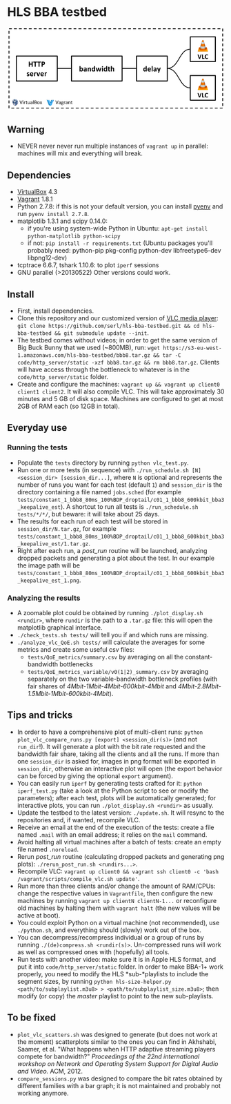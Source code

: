 # HLS BBA testbed

![Topology](topology.png)

## Warning
* NEVER never never run multiple instances of `vagrant up` in parallel: machines will mix and everything will break.


## Dependencies
* [VirtualBox](https://www.virtualbox.org/) 4.3
* [Vagrant](https://www.vagrantup.com/) 1.8.1
* Python 2.7.8: if this is not your default version, you can install [pyenv](https://github.com/yyuu/pyenv) and run `pyenv install 2.7.8`.
* matplotlib 1.3.1 and scipy 0.14.0:
  * if you're using system-wide Python in Ubuntu: `apt-get install python-matplotlib python-scipy`
  * if not: `pip install -r requirements.txt` (Ubuntu packages you'll probably need: python-pip pkg-config python-dev libfreetype6-dev libpng12-dev)
* tcptrace 6.6.7, tshark 1.10.6: to plot `iperf` sessions
* GNU parallel (>20130522)
Other versions could work.


## Install
* First, install dependencies.
* Clone this repository and our customized version of [VLC media player](https://github.com/serl/vlc): `git clone https://github.com/serl/hls-bba-testbed.git && cd hls-bba-testbed && git submodule update --init`.
* The testbed comes without videos; in order to get the same version of Big Buck Bunny that we used (~800MB), run: `wget https://s3-eu-west-1.amazonaws.com/hls-bba-testbed/bbb8.tar.gz && tar -C code/http_server/static -xzf bbb8.tar.gz && rm bbb8.tar.gz`. Clients will have access through the bottleneck to whatever is in the `code/http_server/static` folder.
* Create and configure the machines: `vagrant up && vagrant up client0 client1 client2`. It will also compile VLC. This will take approximately 30 minutes and 5 GB of disk space. Machines are configured to get at most 2GB of RAM each (so 12GB in total).


## Everyday use

### Running the tests
* Populate the `tests` directory by running `python vlc_test.py`.
* Run one or more tests (in sequence) with `./run_schedule.sh [N] <session_dir> [session_dir...]`, where `N` is optional and represents the number of runs you want for each test (default `1`) and `session_dir` is the directory containing a file named `jobs.sched` (for example `tests/constant_1_bbb8_80ms_100%BDP_droptail/c01_1_bbb8_600kbit_bba3_keepalive_est`). A shortcut to run all tests is `./run_schedule.sh tests/*/*/`, but beware: it will take about 25 days.
* The results for each run of each test will be stored in `session_dir/N.tar.gz`, for example `tests/constant_1_bbb8_80ms_100%BDP_droptail/c01_1_bbb8_600kbit_bba3_keepalive_est/1.tar.gz`.
* Right after each run, a *post\_run* routine will be launched, analyzing dropped packets and generating a plot about the test. In our example the image path will be `tests/constant_1_bbb8_80ms_100%BDP_droptail/c01_1_bbb8_600kbit_bba3_keepalive_est_1.png`.

### Analyzing the results
* A zoomable plot could be obtained by running `./plot_display.sh <rundir>`, where `rundir` is the path to a `.tar.gz` file: this will open the matplotlib graphical interface.
* `./check_tests.sh tests/` will tell you if and which runs are missing.
* `./analyze_vlc_QoE.sh tests/` will calculate the averages for some metrics and create some useful csv files:
  * `tests/QoE_metrics/summary.csv` by averaging on all the constant-bandwidth bottlenecks
  * `tests/QoE_metrics_variable/v0(1|2)_summary.csv` by averaging separately on the two variable-bandwidth bottleneck profiles (with fair shares of *4Mbit-1Mbit-4Mbit-600kbit-4Mbit* and *4Mbit-2.8Mbit-1.5Mbit-1Mbit-600kbit-4Mbit*).


## Tips and tricks
* In order to have a comprehensive plot of multi-client runs: `python plot_vlc_compare_runs.py [export] <session_dir(s)>` (and not `run_dir`!). It will generate a plot with the bit rate requested and the bandwidth fair share, taking all the clients and all the runs. If more than one `session_dir` is asked for, images in png format will be exported in `session_dir`, otherwise an interactive plot will open (the export behavior can be forced by giving the optional `export` argument).
* You can easily run `iperf` by generating tests crafted for it: `python iperf_test.py` (take a look at the Python script to see or modify the parameters); after each test, plots will be automatically generated; for interactive plots, you can run `./plot_display.sh <rundir>` as usually.
* Update the testbed to the latest version: `./update.sh`. It will resync to the repositories and, if wanted, recompile VLC.
* Receive an email at the end of the execution of the tests: create a file named `.mail` with an email address; it relies on the `mail` command.
* Avoid halting all virtual machines after a batch of tests: create an empty file named `.noreload`.
* Rerun *post\_run* routine (calculating dropped packets and generating png plots): `./rerun_post_run.sh <rundirs...>`.
* Recompile VLC: `vagrant up client0 && vagrant ssh client0 -c 'bash /vagrant/scripts/compile_vlc.sh update'`.
* Run more than three clients and/or change the amount of RAM/CPUs: change the respective values in `Vagrantfile`, then configure the new machines by running `vagrant up clientN clientN-1...` or reconfigure old machines by halting them with `vagrant halt` (the new values will be active at boot).
* You could exploit Python on a virtual machine (not recommended), use `./python.sh`, and everything should (slowly) work out of the box.
* You can decompress/recompress individual or a group of runs by running `./(de)compress.sh <rundir(s)>`. Un-compressed runs will work as well as compressed ones with (hopefully) all tools.
* Run tests with another video: make sure it is in Apple HLS format, and put it into `code/http_server/static` folder. In order to make BBA-1+ work properly, you need to modify the HLS *sub-*playlists to include the segment sizes, by running `python hls-size-helper.py <path/to/subplaylist.m3u8> > <path/to/subplaylist_size.m3u8>`; then modify (or copy) the *master* playlist to point to the new sub-playlists.


## To be fixed
* `plot_vlc_scatters.sh` was designed to generate (but does not work at the moment) scatterplots similar to the ones you can find in Akhshabi, Saamer, et al. "What happens when HTTP adaptive streaming players compete for bandwidth?" *Proceedings of the 22nd international workshop on Network and Operating System Support for Digital Audio and Video.* ACM, 2012.
* `compare_sessions.py` was designed to compare the bit rates obtained by different families with a bar graph; it is not maintained and probably not working anymore.
